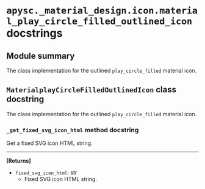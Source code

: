 # `apysc._material_design.icon.material_play_circle_filled_outlined_icon` docstrings

## Module summary

The class implementation for the outlined `play_circle_filled` material icon.

## `MaterialplayCircleFilledOutlinedIcon` class docstring

The class implementation for the outlined `play_circle_filled` material icon.

### `_get_fixed_svg_icon_html` method docstring

Get a fixed SVG icon HTML string.<hr>

**[Returns]**

- `fixed_svg_icon_html`: str
  - Fixed SVG icon HTML string.